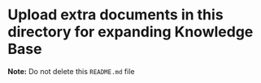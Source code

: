 # Upload extra documents in this directory for expanding Knowledge Base

**Note:** Do not delete this `README.md` file
